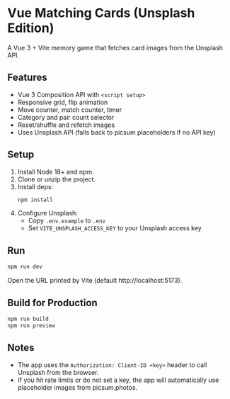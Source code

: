 
# Vue Matching Cards (Unsplash Edition)

A Vue 3 + Vite memory game that fetches card images from the Unsplash API.

## Features
- Vue 3 Composition API with `<script setup>`
- Responsive grid, flip animation
- Move counter, match counter, timer
- Category and pair count selector
- Reset/shuffle and refetch images
- Uses Unsplash API (falls back to picsum placeholders if no API key)

## Setup
1. Install Node 18+ and npm.
2. Clone or unzip the project.
3. Install deps:
   ```bash
   npm install
   ```
4. Configure Unsplash:
   - Copy `.env.example` to `.env`
   - Set `VITE_UNSPLASH_ACCESS_KEY` to your Unsplash access key

## Run
```bash
npm run dev
```

Open the URL printed by Vite (default http://localhost:5173).

## Build for Production
```bash
npm run build
npm run preview
```

## Notes
- The app uses the `Authorization: Client-ID <key>` header to call Unsplash from the browser.
- If you hit rate limits or do not set a key, the app will automatically use placeholder images from picsum.photos.

